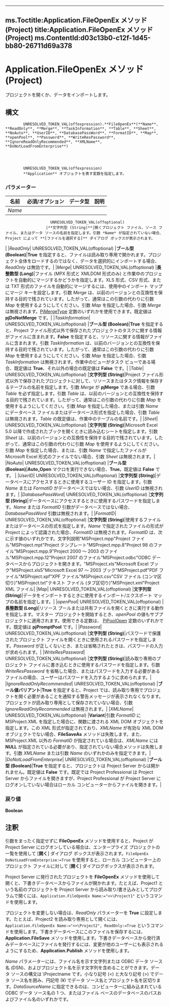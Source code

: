 

---
ms.Toctitle:Application.FileOpenEx メソッド (Project)
title:Application.FileOpenEx メソッド (Project)
ms.ContentId:d03c13b0-c12f-1d45-bb80-26711d69a378
---
# Application.FileOpenEx メソッド (Project)




プロジェクトを開くか、データをインポートします。

## 構文

            UNRESOLVED_TOKEN_VAL(offexpression).**FileOpenEx**(**Name**, **ReadOnly**, **Merge**, **TaskInformation**, **Table**, **Sheet**, **NoAuto**, **UserID**, **DatabasePassWord**, **FormatID**, **Map**, **openPool**, **Password**, **WriteResPassword**, **IgnoreReadOnlyRecommended**, **XMLName**, **DoNotLoadFromEnterprise**)




            UNRESOLVED_TOKEN_VAL(offexpression)
            **Application** オブジェクトを表す変数を指定します。

### パラメーター

|**名前**|**必須/オプション**|**データ型**|**説明**|
|---|---|---|---|
|*Name*|
                        UNRESOLVED_TOKEN_VAL(offoptional)
                      |**文字列型 (String)**|開くプロジェクト ファイル、ソース ファイル、またはデータ ソースの名前を指定します。引数 *Name* が指定されていない場合、Project によって **[ファイルを選択する]** ダイアログ ボックスが表示されます。
|
|*ReadOnly*|
                        UNRESOLVED_TOKEN_VAL(offoptional)
                      |**ブール型 (Boolean)**|**True** を指定すると、ファイルは読み取り専用で開かれます。プロジェクト全体をロードするのではなく、データを選択的にインポートする場合、*ReadOnly* は無効です。|
|*Merge*|
                        UNRESOLVED_TOKEN_VAL(offoptional)
                      |**長整数型 (Long)**|ファイル (MPX 形式と XMLDOM 形式のみ) と作業中のプロジェクトを自動的にマージするかどうかを指定します。XLS 形式、CSV 形式、または TXT 形式のファイルを自動的にマージするには、使用中のインポート マップにマージ キーを設定します。引数 *Merge* は、以前のバージョンとの互換性を保持する目的で残されています。したがって、通常はこの引数の代わりに引数 *Map* を使用するようにしてください。引数 *Map* を指定した場合、引数 *Merge* は無視されます。[PjMergeType](040c6814-1631-40c6-6444-1ad7e9405082.md) 定数のいずれかを使用できます。既定値は **pjDoNotMerge** です。|
|*TaskInformation*|
                        UNRESOLVED_TOKEN_VAL(offoptional)
                      |**ブール型 (Boolean)**|**True** を指定すると、Project ファイル形式以外で保存されたプロジェクトのタスクに関する情報がファイルに含まれます。**False** を指定すると、リソースに関する情報がファイルに含まれます。引数 *TaskInformation* は、以前のバージョンとの互換性を保持する目的で残されています。したがって、通常はこの引数の代わりに引数 *Map* を使用するようにしてください。引数 *Map* を指定した場合、引数 *TaskInformation* は無視されます。作業中のビューがタスク ビューである場合、既定値は **True**、それ以外の場合の既定値は **False** です。|
|*Table*|
                        UNRESOLVED_TOKEN_VAL(offoptional)
                      |**文字列型 (String)**|Project ファイル形式以外で保存されたプロジェクトに対して、リソースまたはタスク情報を保存するテーブルの名前を指定します。引数 *Merge* が **pjMerge** である場合、引数 *Table* を必ず指定します。引数 *Table* は、以前のバージョンとの互換性を保持する目的で残されています。したがって、通常はこの引数の代わりに引数 *Map* を使用するようにしてください。引数 *Map* を指定した場合、または引数 *Name* にデータベース ファイルまたはデータベース形式を指定した場合、引数 *Table* は無視されます。*Table* の既定値は、作業中のテーブルの名前です。|
|*Sheet*|
                        UNRESOLVED_TOKEN_VAL(offoptional)
                      |**文字列型 (String)**|Microsoft Excel 5.0 以降で作成されたブックを開くときに読み込むシートを指定します。引数 *Sheet* は、以前のバージョンとの互換性を保持する目的で残されています。したがって、通常はこの引数の代わりに引数 *Map* を使用するようにしてください。引数 *Map* を指定した場合、または、引数 *Name* で指定したファイルが Microsoft Excel 形式のファイルでない場合、引数 *Sheet* は無視されます。|
|*NoAuto*|
                        UNRESOLVED_TOKEN_VAL(offoptional)
                      |**ブール型 (Boolean)**|**Auto_Open** マクロを実行できない場合、**True**。既定値は **False** です。
|
|*UserID*|
                        UNRESOLVED_TOKEN_VAL(offoptional)
                      |**文字列型 (String)**|データベースにアクセスするときに使用するユーザー ID を指定します。引数 *Name* または *FormatID* がデータベースではない場合、引数 *UserID* は無視されます。|
|*DatabasePassWord*|
                        UNRESOLVED_TOKEN_VAL(offoptional)
                      |**文字列型 (String)**|データベースにアクセスするときに使用するパスワードを指定します。*Name* または *FormatID* 引数がデータベースではない場合、*DatabasePassWord* 引数は無視されます。|
|*FormatID*|
                        UNRESOLVED_TOKEN_VAL(offoptional)
                      |**文字列型 (String)**|使用するファイルまたはデータベースの形式を指定します。*Name* で指定されたファイルの形式が Project によって認識された場合、*FormatID* は無視されます。*FormatID* は、次に示す値のいずれかです。文字列説明"MSProject.mpp"Project ファイル"MSProject.mpt"Project テンプレート"MSProject.mpp.8"Project 98 のファイル"MSProject.mpp.9"Project 2000 ～ 2003 のファイル"MSProject.mpp.12"Project 2007 のファイル"MSProject.odbc"ODBC データベースからプロジェクトを開きます。"MSProject.xls"Microsoft Excel ブック"MSProject.xls5"Microsoft Excel 97 ～ 2003 ブック"MSProject.pdf"PDF ファイル"MSProject.xpf"XPF ファイル"MSProject.csv"CSV ファイル (コンマ区切り)"MSProject.txt"テキスト ファイル (タブ区切り)"MSProject.xml"Project XML ファイル|
|*Map*|
                        UNRESOLVED_TOKEN_VAL(offoptional)
                      |**文字列型 (String)**|データをインポートするときに使用するインポート/エクスポート マップの名前を指定します。|
|*openPool*|
                        UNRESOLVED_TOKEN_VAL(offoptional)
                      |**長整数型 (Long)**|リソース プールまたは共有ファイルを開くときに実行する動作を指定します。マスター プロジェクトを開始するとき、*openPool* の値もサブプロジェクトに適用されます。使用できる定数は、 [PjPoolOpen](d953d1cb-f8f9-740a-f20c-6ac1e2ee0366.md) 定数のいずれかです。既定値は **pjPromptPool** です。|
|*Password*|
                        UNRESOLVED_TOKEN_VAL(offoptional)
                      |**文字列型 (String)**|パスワードで保護されたプロジェクト ファイルを開くときに使用されるパスワードを指定します。*Password* が正しくないとき、または省略されたときは、パスワードの入力が求められます。|
|*WriteResPassword*|
                        UNRESOLVED_TOKEN_VAL(offoptional)
                      |**文字列型 (String)**|読み取り専用のプロジェクト ファイルに書き込むときに使用するパスワードを指定します。引数 *WriteResPassword* を省略した場合、またはパスワードを入力する必要があるファイルの場合、ユーザーはパスワードを入力するように求められます。|
|*IgnoreReadOnlyRecommended*|
                        UNRESOLVED_TOKEN_VAL(offoptional)
                      |**ブール値バリアント**|**True** を指定すると、Project では、読み取り専用でプロジェクトを開く必要があることを通知する警告メッセージが表示されなくなります。プロジェクトが読み取り専用として保存されていない場合、引数 *IgnoreReadOnlyRecommended* は無視されます。|
|*XMLName*|
                        UNRESOLVED_TOKEN_VAL(offoptional)
                      |**Variant**|引数 *FormatID* に MSProject.XML を指定した場合に、関数に渡される XML DOM オブジェクトを指定します。この XML 形式が指定されており、*XMLName* が有効な XML DOM オブジェクトでない場合、**FileSaveAs** メソッドは失敗します。また、MSProject.XML 以外の *FormatID* が指定されている場合は、*XMLName* には **NULL** が指定されている必要があり、指定されていない場合メソッドは失敗します。引数 *XMLName* または引数 *Name* のいずれかのみを指定できます。|
|*DoNotLoadFromEnterprise*|
                        UNRESOLVED_TOKEN_VAL(offoptional)
                      |**ブール型 (Boolean)**|**True** を指定すると、プロジェクトは Project Server からは開かれません。既定値は **False** です。既定では Project Professional は Project Server からファイルを開きますが、Project Professional が Project Server にログオンしていない場合はローカル コンピューターからファイルを開きます。|



### 戻り値
**Boolean**





## 注釈
引数をまったく指定せずに **FileOpenEx** メソッドを使用すると、Project が Project Server にログオンしている場合は、エンタープライズ プロジェクトの一覧を使用して [**開く**] ダイアログ ボックスが表示されます。`FileOpenEx DoNotLoadFromEnterprise:=True` を使用すると、ローカル コンピューター上のプロジェクト ファイルに対して [**開く**] ダイアログボックスが表示されます。



Project Server に発行されたプロジェクトを **FileOpenEx** メソッドを使用して開くと、下書きデータベースからファイルが開かれます。たとえば、Project1 という名前のプロジェクトを Project Server から読み取り/書き込みとしてプログラムで開くには、`Application.FileOpenEx Name:="<>\Project1"` というコマンドを使用します。



プロジェクトを変更しない場合は、*ReadOnly* パラメーターを **True** に設定します。たとえば、Project2 を読み取り専用として開くには、`Application.FileOpenEx Name:="<>\Project2", ReadOnly:=True` というコマンドを使用します。下書きデータベースにこのファイルを保存するには、**Application.FileSave** メソッドを使用します。下書きデータベースから発行済みデータベースにファイルを発行するには、変更が他のユーザーにも表示されるようにするため、**Application.Publish** メソッドを使用します。



*Name* パラメーターには、ファイル名を示す文字列または ODBC データ ソース名 (DSN)、およびプロジェクト名を示す文字列を含めることができます。データ ソースの構文は <DataSourceName>\Projectname です。小なり記号 (<) と大なり記号 (>) でデータ ソース名を囲み、円記号 (¥) でデータ ソース名とプロジェクト名を区切ります。*DataSourceName* に指定できるのは、コンピューターに組み込まれている ODBC データ ソース名の 1 つ、またはファイル ベースのデータベースのパスおよびファイル名のいずれかです。




